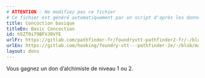 ```yaml
---
# ATTENTION : Ne modifiez pas ce fichier
# Ce fichier est généré automatiquement par un script d'après les données du module Foundry VTT officiel et de sa traduction
title: Concoction basique
titleEn: Basic Concoction
id: h5ZT9i79BFVJ0VfE
urlFr: https://gitlab.com/pathfinder-fr/foundryvtt-pathfinder2-fr/-/blob/master/data/feats/h5ZT9i79BFVJ0VfE.htm
urlEn: https://gitlab.com/hooking/foundry-vtt---pathfinder-2e/-/blob/master/packs/data/feats.db/basic-concoction.json
layout: dons
---
```

Vous gagnez un don d’alchimiste de niveau 1 ou 2.
